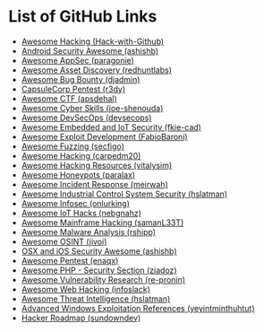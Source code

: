 <!DOCTYPE html>
<html>
<head>
</head>
<body>
    <h1>List of GitHub Links</h1>
    <ul>
        <li><a href="https://github.com/Hack-with-Github/Awesome-Hacking">Awesome Hacking (Hack-with-Github)</a></li>
        <li><a href="https://github.com/ashishb/android-security-awesome">Android Security Awesome (ashishb)</a></li>
        <li><a href="https://github.com/paragonie/awesome-appsec">Awesome AppSec (paragonie)</a></li>
        <li><a href="https://github.com/redhuntlabs/Awesome-Asset-Discovery">Awesome Asset Discovery (redhuntlabs)</a></li>
        <li><a href="https://github.com/djadmin/awesome-bug-bounty">Awesome Bug Bounty (djadmin)</a></li>
        <li><a href="https://github.com/r3dy/capsulecorp-pentest">CapsuleCorp Pentest (r3dy)</a></li>
        <li><a href="https://github.com/apsdehal/awesome-ctf">Awesome CTF (apsdehal)</a></li>
        <li><a href="https://github.com/joe-shenouda/awesome-cyber-skills">Awesome Cyber Skills (joe-shenouda)</a></li>
        <li><a href="https://github.com/devsecops/awesome-devsecops">Awesome DevSecOps (devsecops)</a></li>
        <li><a href="https://github.com/fkie-cad/awesome-embedded-and-iot-security">Awesome Embedded and IoT Security (fkie-cad)</a></li>
        <li><a href="https://github.com/FabioBaroni/awesome-exploit-development">Awesome Exploit Development (FabioBaroni)</a></li>
        <li><a href="https://github.com/secfigo/Awesome-Fuzzing">Awesome Fuzzing (secfigo)</a></li>
        <li><a href="https://github.com/carpedm20/awesome-hacking">Awesome Hacking (carpedm20)</a></li>
        <li><a href="https://github.com/vitalysim/Awesome-Hacking-Resources">Awesome Hacking Resources (vitalysim)</a></li>
        <li><a href="https://github.com/paralax/awesome-honeypots">Awesome Honeypots (paralax)</a></li>
        <li><a href="https://github.com/meirwah/awesome-incident-response">Awesome Incident Response (meirwah)</a></li>
        <li><a href="https://github.com/hslatman/awesome-industrial-control-system-security">Awesome Industrial Control System Security (hslatman)</a></li>
        <li><a href="https://github.com/onlurking/awesome-infosec">Awesome Infosec (onlurking)</a></li>
        <li><a href="https://github.com/nebgnahz/awesome-iot-hacks">Awesome IoT Hacks (nebgnahz)</a></li>
        <li><a href="https://github.com/samanL33T/Awesome-Mainframe-Hacking">Awesome Mainframe Hacking (samanL33T)</a></li>
        <li><a href="https://github.com/rshipp/awesome-malware-analysis">Awesome Malware Analysis (rshipp)</a></li>
        <li><a href="https://github.com/jivoi/awesome-osint">Awesome OSINT (jivoi)</a></li>
        <li><a href="https://github.com/ashishb/osx-and-ios-security-awesome">OSX and iOS Security Awesome (ashishb)</a></li>
        <li><a href="https://github.com/enaqx/awesome-pentest">Awesome Pentest (enaqx)</a></li>
        <li><a href="https://github.com/ziadoz/awesome-php#security">Awesome PHP - Security Section (ziadoz)</a></li>
        <li><a href="https://github.com/re-pronin/awesome-vulnerability-research">Awesome Vulnerability Research (re-pronin)</a></li>
        <li><a href="https://github.com/infoslack/awesome-web-hacking">Awesome Web Hacking (infoslack)</a></li>
        <li><a href="https://github.com/hslatman/awesome-threat-intelligence">Awesome Threat Intelligence (hslatman)</a></li>
        <li><a href="https://github.com/yeyintminthuhtut/Awesome-Advanced-Windows-Exploitation-References">Advanced Windows Exploitation References (yeyintminthuhtut)</a></li>
        <li><a href="https://github.com/sundowndev/hacker-roadmap">Hacker Roadmap (sundowndev)</a></li>
    </ul>
</body>
</html>
